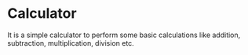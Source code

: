 # Calculator
It is a simple calculator to perform some basic calculations like addition, subtraction, multiplication, division etc.
